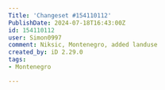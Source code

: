 ```yaml
---
Title: 'Changeset #154110112'
PublishDate: 2024-07-18T16:43:00Z
id: 154110112
user: Simon0997
comment: Niksic, Montenegro, added landuse
created_by: iD 2.29.0
tags:
- Montenegro

---
```

